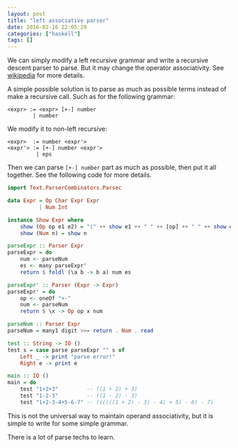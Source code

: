 ```yaml
---
layout: post
title: "left associative parser"
date: 2016-02-16 22:05:29
categories: ["haskell"]
tags: []
---
```


We can simply modify a left recursive grammar and write a recursive
descent parser to parse. But it may change the operator associativity. See [wikipedia][left_rec] for more details.

A simple possible solution is to parse as much as possible terms instead of make a recursive call. Such as for the following grammar:

```
<expr> := <expr> [+-] number
        | number
```

We modify it to non-left recursive:

```
<expr>  := number <expr'>
<expr'> := [+-] number <expr'>
         | eps
```

Then we can parse `[+-] number` part as much as possible, then
put it all together. See the following code for more details.

```haskell
import Text.ParserCombinators.Parsec

data Expr = Op Char Expr Expr
          | Num Int

instance Show Expr where
    show (Op op e1 e2) = "(" ++ show e1 ++ " " ++ [op] ++ " " ++ show e2 ++ ")"
    show (Num n) = show n

parseExpr :: Parser Expr
parseExpr = do
    num <- parseNum
    es <- many parseExpr'
    return $ foldl (\a b -> b a) num es

parseExpr' :: Parser (Expr -> Expr)
parseExpr' = do
    op <- oneOf "+-"
    num <- parseNum
    return $ \x -> Op op x num

parseNum :: Parser Expr
parseNum = many1 digit >>= return . Num . read

test :: String -> IO ()
test s = case parse parseExpr "" s of
    Left _ -> print "parse error!"
    Right e -> print e

main :: IO ()
main = do
    test "1+2+3"         -- ((1 + 2) + 3)
    test "1-2-3"         -- ((1 - 2) - 3)
    test "1+2-3-4+5-6-7" -- ((((((1 + 2) - 3) - 4) + 5) - 6) - 7)
```

This is not the universal way to maintain operand associativity, but it is simple to write for some simple grammar.

There is a lot of parse techs to learn.




[left_rec]: https://en.wikipedia.org/wiki/Left_recursion
